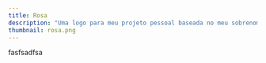 ```yaml
---
title: Rosa
description: "Uma logo para meu projeto pessoal baseada no meu sobrenome usando traços minimalistas"
thumbnail: rosa.png
---
```


fasfsadfsa
